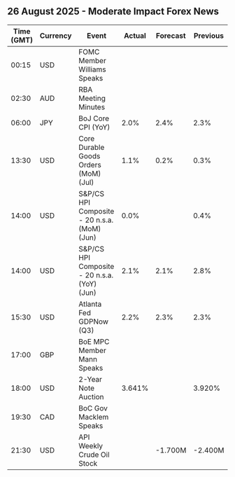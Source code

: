 ## 26 August 2025 - Moderate Impact Forex News

| Time (GMT) | Currency | Event | Actual | Forecast | Previous |
|------|----------|-------|--------|----------|----------|
| 00:15 | USD | FOMC Member Williams Speaks |  |  |  |
| 02:30 | AUD | RBA Meeting Minutes |  |  |  |
| 06:00 | JPY | BoJ Core CPI (YoY) | 2.0% | 2.4% | 2.3% |
| 13:30 | USD | Core Durable Goods Orders (MoM) (Jul) | 1.1% | 0.2% | 0.3% |
| 14:00 | USD | S&P/CS HPI Composite - 20 n.s.a. (MoM) (Jun) | 0.0% |  | 0.4% |
| 14:00 | USD | S&P/CS HPI Composite - 20 n.s.a. (YoY) (Jun) | 2.1% | 2.1% | 2.8% |
| 15:30 | USD | Atlanta Fed GDPNow (Q3) | 2.2% | 2.3% | 2.3% |
| 17:00 | GBP | BoE MPC Member Mann Speaks |  |  |  |
| 18:00 | USD | 2-Year Note Auction | 3.641% |  | 3.920% |
| 19:30 | CAD | BoC Gov Macklem Speaks |  |  |  |
| 21:30 | USD | API Weekly Crude Oil Stock |  | -1.700M | -2.400M |
